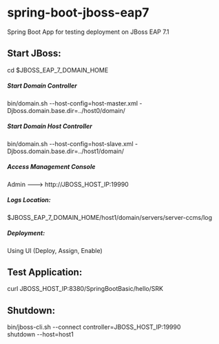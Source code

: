 # spring-boot-jboss-eap7
Spring Boot App for testing deployment on JBoss EAP 7.1


Start JBoss:
---
cd $JBOSS_EAP_7_DOMAIN_HOME

##### Start Domain Controller
bin/domain.sh --host-config=host-master.xml -Djboss.domain.base.dir=../host0/domain/

##### Start Domain Host Controller
bin/domain.sh --host-config=host-slave.xml -Djboss.domain.base.dir=../host1/domain/


##### Access Management Console
Admin ---> http://JBOSS_HOST_IP:19990

##### Logs Location:
$JBOSS_EAP_7_DOMAIN_HOME/host1/domain/servers/server-ccms/log



##### Deployment: 
Using UI (Deploy, Assign, Enable)


Test Application: 
---
curl JBOSS_HOST_IP:8380/SpringBootBasic/hello/SRK



Shutdown:
---
bin/jboss-cli.sh --connect controller=JBOSS_HOST_IP:19990  
shutdown --host=host1


